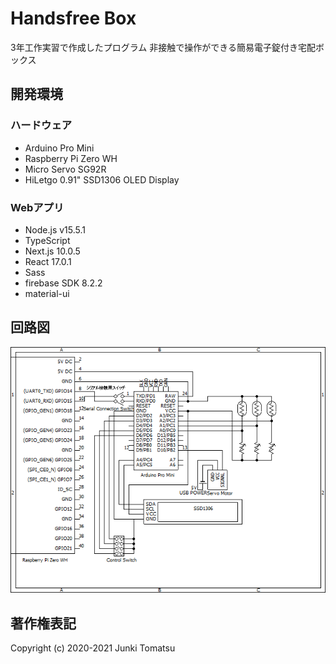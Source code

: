 # Handsfree Box
3年工作実習で作成したプログラム
非接触で操作ができる簡易電子錠付き宅配ボックス

## 開発環境
### ハードウェア
- Arduino Pro Mini
- Raspberry Pi Zero WH
- Micro Servo SG92R
- HiLetgo 0.91" SSD1306 OLED Display

### Webアプリ
- Node.js v15.5.1
- TypeScript
- Next.js 10.0.5
- React 17.0.1
- Sass
- firebase SDK 8.2.2
- material-ui

## 回路図
![Circuit Diagram](docs/circuit.png)

## 著作権表記
Copyright (c) 2020-2021 Junki Tomatsu